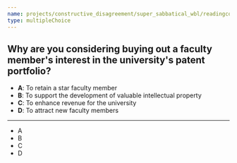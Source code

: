 ```yaml
---
name: projects/constructive_disagreement/super_sabbatical_wbl/readingcomp_provost_3.md
type: multipleChoice
---
```


## Why are you considering buying out a faculty member's interest in the university's patent portfolio?

- **A**: To retain a star faculty member  
- **B**: To support the development of valuable intellectual property
- **C**: To enhance revenue for the university  
- **D**: To attract new faculty members

---

- A
- B
- C
- D